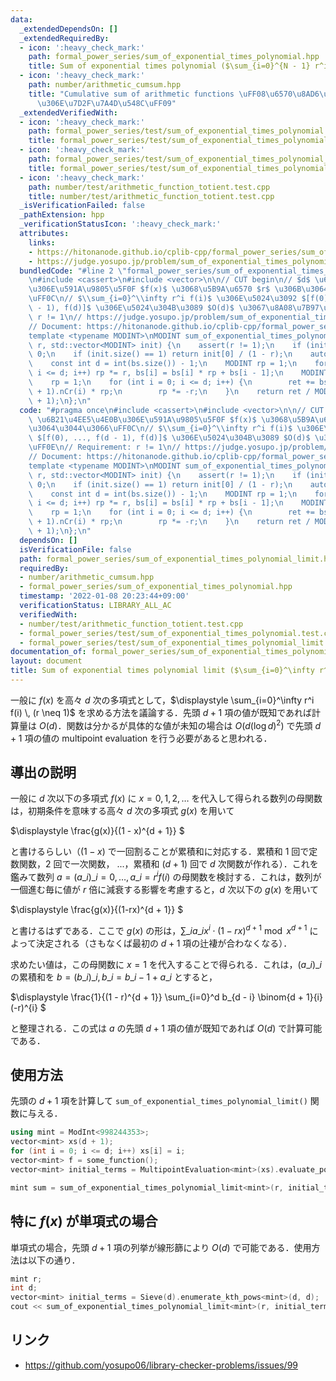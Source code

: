 ```yaml
---
data:
  _extendedDependsOn: []
  _extendedRequiredBy:
  - icon: ':heavy_check_mark:'
    path: formal_power_series/sum_of_exponential_times_polynomial.hpp
    title: Sum of exponential times polynomial ($\sum_{i=0}^{N - 1} r^i f(i)$)
  - icon: ':heavy_check_mark:'
    path: number/arithmetic_cumsum.hpp
    title: "Cumulative sum of arithmetic functions \uFF08\u6570\u8AD6\u7684\u95A2\u6570\
      \u306E\u7D2F\u7A4D\u548C\uFF09"
  _extendedVerifiedWith:
  - icon: ':heavy_check_mark:'
    path: formal_power_series/test/sum_of_exponential_times_polynomial.test.cpp
    title: formal_power_series/test/sum_of_exponential_times_polynomial.test.cpp
  - icon: ':heavy_check_mark:'
    path: formal_power_series/test/sum_of_exponential_times_polynomial_limit.test.cpp
    title: formal_power_series/test/sum_of_exponential_times_polynomial_limit.test.cpp
  - icon: ':heavy_check_mark:'
    path: number/test/arithmetic_function_totient.test.cpp
    title: number/test/arithmetic_function_totient.test.cpp
  _isVerificationFailed: false
  _pathExtension: hpp
  _verificationStatusIcon: ':heavy_check_mark:'
  attributes:
    links:
    - https://hitonanode.github.io/cplib-cpp/formal_power_series/sum_of_exponential_times_polynomial_limit.hpp
    - https://judge.yosupo.jp/problem/sum_of_exponential_times_polynomial_limit
  bundledCode: "#line 2 \"formal_power_series/sum_of_exponential_times_polynomial_limit.hpp\"\
    \n#include <cassert>\n#include <vector>\n\n// CUT begin\n// $d$ \u6B21\u4EE5\u4E0B\
    \u306E\u591A\u9805\u5F0F $f(x)$ \u3068\u5B9A\u6570 $r$ \u306B\u3064\u3044\u3066\
    \uFF0C\n// $\\sum_{i=0}^\\infty r^i f(i)$ \u306E\u5024\u3092 $[f(0), ..., f(d\
    \ - 1), f(d)]$ \u306E\u5024\u304B\u3089 $O(d)$ \u3067\u8A08\u7B97\uFF0E\n// Requirement:\
    \ r != 1\n// https://judge.yosupo.jp/problem/sum_of_exponential_times_polynomial_limit\n\
    // Document: https://hitonanode.github.io/cplib-cpp/formal_power_series/sum_of_exponential_times_polynomial_limit.hpp\n\
    template <typename MODINT>\nMODINT sum_of_exponential_times_polynomial_limit(MODINT\
    \ r, std::vector<MODINT> init) {\n    assert(r != 1);\n    if (init.empty()) return\
    \ 0;\n    if (init.size() == 1) return init[0] / (1 - r);\n    auto &bs = init;\n\
    \    const int d = int(bs.size()) - 1;\n    MODINT rp = 1;\n    for (int i = 1;\
    \ i <= d; i++) rp *= r, bs[i] = bs[i] * rp + bs[i - 1];\n    MODINT ret = 0;\n\
    \    rp = 1;\n    for (int i = 0; i <= d; i++) {\n        ret += bs[d - i] * MODINT(d\
    \ + 1).nCr(i) * rp;\n        rp *= -r;\n    }\n    return ret / MODINT(1 - r).pow(d\
    \ + 1);\n};\n"
  code: "#pragma once\n#include <cassert>\n#include <vector>\n\n// CUT begin\n// $d$\
    \ \u6B21\u4EE5\u4E0B\u306E\u591A\u9805\u5F0F $f(x)$ \u3068\u5B9A\u6570 $r$ \u306B\
    \u3064\u3044\u3066\uFF0C\n// $\\sum_{i=0}^\\infty r^i f(i)$ \u306E\u5024\u3092\
    \ $[f(0), ..., f(d - 1), f(d)]$ \u306E\u5024\u304B\u3089 $O(d)$ \u3067\u8A08\u7B97\
    \uFF0E\n// Requirement: r != 1\n// https://judge.yosupo.jp/problem/sum_of_exponential_times_polynomial_limit\n\
    // Document: https://hitonanode.github.io/cplib-cpp/formal_power_series/sum_of_exponential_times_polynomial_limit.hpp\n\
    template <typename MODINT>\nMODINT sum_of_exponential_times_polynomial_limit(MODINT\
    \ r, std::vector<MODINT> init) {\n    assert(r != 1);\n    if (init.empty()) return\
    \ 0;\n    if (init.size() == 1) return init[0] / (1 - r);\n    auto &bs = init;\n\
    \    const int d = int(bs.size()) - 1;\n    MODINT rp = 1;\n    for (int i = 1;\
    \ i <= d; i++) rp *= r, bs[i] = bs[i] * rp + bs[i - 1];\n    MODINT ret = 0;\n\
    \    rp = 1;\n    for (int i = 0; i <= d; i++) {\n        ret += bs[d - i] * MODINT(d\
    \ + 1).nCr(i) * rp;\n        rp *= -r;\n    }\n    return ret / MODINT(1 - r).pow(d\
    \ + 1);\n};\n"
  dependsOn: []
  isVerificationFile: false
  path: formal_power_series/sum_of_exponential_times_polynomial_limit.hpp
  requiredBy:
  - number/arithmetic_cumsum.hpp
  - formal_power_series/sum_of_exponential_times_polynomial.hpp
  timestamp: '2022-01-08 20:23:44+09:00'
  verificationStatus: LIBRARY_ALL_AC
  verifiedWith:
  - number/test/arithmetic_function_totient.test.cpp
  - formal_power_series/test/sum_of_exponential_times_polynomial.test.cpp
  - formal_power_series/test/sum_of_exponential_times_polynomial_limit.test.cpp
documentation_of: formal_power_series/sum_of_exponential_times_polynomial_limit.hpp
layout: document
title: Sum of exponential times polynomial limit ($\sum_{i=0}^\infty r^i f(i)$)
---
```


一般に $f(x)$ を高々 $d$ 次の多項式として，$\displaystyle \sum_{i=0}^\infty r^i f(i) \, (r \neq 1)$ を求める方法を議論する．先頭 $d + 1$ 項の値が既知であれば計算量は $O(d)$．関数は分かるが具体的な値が未知の場合は $O\left(d \left(\log d\right)^2\right)$ で先頭 $d + 1$ 項の値の multipoint evaluation を行う必要があると思われる．

## 導出の説明

一般に $d$ 次以下の多項式 $f(x)$ に $x = 0, 1, 2, \dots$ を代入して得られる数列の母関数は，初期条件を意味する高々 $d$ 次の多項式 $g(x)$ を用いて

$\displaystyle
\frac{g(x)}{(1 - x)^{d + 1}}
$

と書けるらしい（$(1 - x)$ で一回割ることが累積和に対応する．累積和 1 回で定数関数，2 回で一次関数， ...，累積和 $(d + 1)$ 回で $d$ 次関数が作れる）．これを鑑みて数列 $a = (a\_i)\_{i = 0, \dots}, \, a\_i = r^i f(i)$ の母関数を検討する．これは，数列が一個進む毎に値が $r$ 倍に減衰する影響を考慮すると，$d$ 次以下の $g(x)$ を用いて

$\displaystyle
\frac{g(x)}{(1-rx)^{d + 1}}
$

と書けるはずである．ここで $g(x)$ の形は，$\sum\_i a\_i x^i \cdot (1 - rx)^{d + 1}  \bmod{x^{d+1}}$ によって決定される（さもなくば最初の $d + 1$ 項の辻褄が合わなくなる）．

求めたい値は，この母関数に $x=1$ を代入することで得られる．これは，$(a\_i)\_i$ の累積和を $b = (b\_i)\_i, \, b\_i = b\_{i - 1} + a\_i$ とすると，

$\displaystyle
\frac{1}{(1 - r)^{d + 1}} \sum_{i=0}^d b_{d - i} \binom{d + 1}{i}(-r)^{i}
$

と整理される．この式は $a$ の先頭 $d + 1$ 項の値が既知であれば $O(d)$ で計算可能である．

## 使用方法

先頭の $d + 1$ 項を計算して `sum_of_exponential_times_polynomial_limit()` 関数に与える．
```cpp
using mint = ModInt<998244353>;
vector<mint> xs(d + 1);
for (int i = 0; i <= d; i++) xs[i] = i;
vector<mint> f = some_function();
vector<mint> initial_terms = MultipointEvaluation<mint>(xs).evaluate_polynomial(f);

mint sum = sum_of_exponential_times_polynomial_limit<mint>(r, initial_terms);
```

## 特に $f(x)$ が単項式の場合

単項式の場合，先頭 $d + 1$ 項の列挙が線形篩により $O(d)$ で可能である．使用方法は以下の通り．
```cpp
mint r;
int d;
vector<mint> initial_terms = Sieve(d).enumerate_kth_pows<mint>(d, d);
cout << sum_of_exponential_times_polynomial_limit<mint>(r, initial_terms) << '\n';
```

## リンク

- https://github.com/yosupo06/library-checker-problems/issues/99
